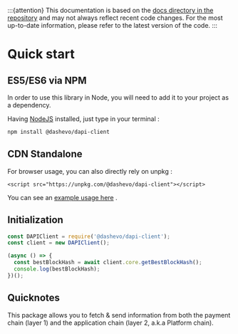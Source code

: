 :::{attention}
This documentation is based on the [docs directory in the repository](https://github.com/dashpay/platform/tree/master/packages/js-dapi-client/docs) and may not always reflect recent code changes. For the most up-to-date information, please refer to the latest version of the code.
:::

# Quick start

## ES5/ES6 via NPM

In order to use this library in Node, you will need to add it to your project as a dependency.

Having [NodeJS](https://nodejs.org/) installed, just type in your terminal :

```sh
npm install @dashevo/dapi-client
```

## CDN Standalone

For browser usage, you can also directly rely on unpkg :

```
<script src="https://unpkg.com/@dashevo/dapi-client"></script>
```

You can see an [example usage here](https://github.com/dashpay/platform/blob/master/packages/js-dapi-client/examples/web/web.usage.html) .

## Initialization

```js
const DAPIClient = require('@dashevo/dapi-client');
const client = new DAPIClient();

(async () => {
  const bestBlockHash = await client.core.getBestBlockHash();
  console.log(bestBlockHash);
})();
```

## Quicknotes

This package allows you to fetch & send information from both the payment chain (layer 1) and the application chain (layer 2, a.k.a Platform chain).